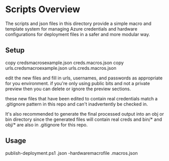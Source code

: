 # Scripts Overview

The scripts and json files in this directory provide a simple macro and template system for managing Azure credentials and hardware configurations for deployment files in a safer and more modular way.

## Setup

copy credsmacrosexample.json creds.macros.json
copy urls.credsmacroexample.json urls.creds.macros.json

edit the new files and fill in urls, usernames, and passwords as appropriate for you environment.
if you're only using public bits and not a private preview then you can delete or ignore the preview
sections.

these new files that have been edited to contain real credentials match a .gitignore pattern in this repo and can't inadvertently be checked in.

It's also recommended to generate the final processed output into an obj or bin directory since the generated files will contain real creds and bin/* and obj/* are also in .gitignore for this repo.

## Usage

publish-deployment.ps1 <deployment template file>.json -hardwaremacrofile <board type>.macros.json

